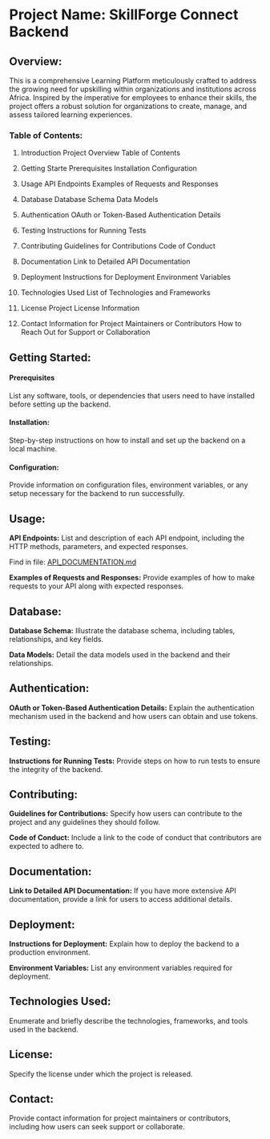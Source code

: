 # Project Name: SkillForge Connect Backend

## Overview:
This is a comprehensive Learning Platform meticulously crafted to address the growing need for upskilling within organizations and institutions across Africa. Inspired by the imperative for employees to enhance their skills, the project offers a robust solution for organizations to create, manage, and assess tailored learning experiences.

### Table of Contents:
1. Introduction
Project Overview
Table of Contents

2. Getting Starte
Prerequisites
Installation
Configuration

3. Usage
API Endpoints
Examples of Requests and Responses

4. Database
Database Schema
Data Models

5. Authentication
OAuth or Token-Based Authentication Details

6. Testing
Instructions for Running Tests

7. Contributing
Guidelines for Contributions
Code of Conduct

8. Documentation
Link to Detailed API Documentation

9. Deployment
Instructions for Deployment
Environment Variables

10. Technologies Used
List of Technologies and Frameworks

11. License
Project License Information

12. Contact
Information for Project Maintainers or Contributors
How to Reach Out for Support or Collaboration

## Getting Started:
#### Prerequisites
List any software, tools, or dependencies that users need to have installed before setting up the backend.

#### Installation:
Step-by-step instructions on how to install and set up the backend on a local machine.

#### Configuration:
Provide information on configuration files, environment variables, or any setup necessary for the backend to run successfully.

## Usage:
**API Endpoints:**
List and description of  each API endpoint, including the HTTP methods, parameters, and expected responses.

Find in file: [API_DOCUMENTATION.md](/API_DOCUMENTANTION.md)

**Examples of Requests and Responses:**
Provide examples of how to make requests to your API along with expected responses.

## Database:
**Database Schema:**
Illustrate the database schema, including tables, relationships, and key fields.

**Data Models:**
Detail the data models used in the backend and their relationships.

## Authentication:
**OAuth or Token-Based Authentication Details:**
Explain the authentication mechanism used in the backend and how users can obtain and use tokens.

## Testing:
**Instructions for Running Tests:**
Provide steps on how to run tests to ensure the integrity of the backend.

## Contributing:
**Guidelines for Contributions:**
Specify how users can contribute to the project and any guidelines they should follow.

**Code of Conduct:**
Include a link to the code of conduct that contributors are expected to adhere to.

## Documentation:
**Link to Detailed API Documentation:**
If you have more extensive API documentation, provide a link for users to access additional details.

## Deployment:
**Instructions for Deployment:**
Explain how to deploy the backend to a production environment.

**Environment Variables:**
List any environment variables required for deployment.

## Technologies Used:
Enumerate and briefly describe the technologies, frameworks, and tools used in the backend.

## License:
Specify the license under which the project is released.

## Contact:
Provide contact information for project maintainers or contributors, including how users can seek support or collaborate.
